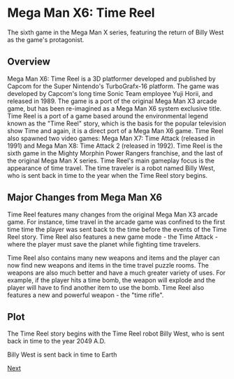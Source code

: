 # Mega Man X6: Time Reel

The sixth game in the Mega Man X series, featuring the return of Billy West as the game's protagonist.

## Overview

Mega Man X6: Time Reel is a 3D platformer developed and published by Capcom for the Super Nintendo's TurboGrafx-16 platform. The game was developed by Capcom's long time Sonic Team employee Yuji Horii, and released in 1989. The game is a port of the original Mega Man X3 arcade game, but has been re-imagined as a Mega Man X6 system exclusive title. Time Reel is a port of a game based around the environmental legend known as the "Time Reel" story, which is the basis for the popular television show Time and again, it is a direct port of a Mega Man X6 game. Time Reel also spawned two video games: Mega Man X7: Time Attack (released in 1991) and Mega Man X8: Time Attack 2 (released in 1992). Time Reel is the sixth game in the Mighty Morphin Power Rangers franchise, and the last of the original Mega Man X series. Time Reel's main gameplay focus is the appearance of time travel. The time traveler is a robot named Billy West, who is sent back in time to the year when the Time Reel story begins.

## Major Changes from Mega Man X6

Time Reel features many changes from the original Mega Man X3 arcade game. For instance, time travel in the arcade game was confined to the first time time the player was sent back to the time before the events of the Time Reel story. Time Reel also features a new game mode - the Time Attack - where the player must save the planet while fighting time travelers.

Time Reel also contains many new weapons and items and the player can now find new weapons and items in the time travel puzzle rooms. The weapons are also much better and have a much greater variety of uses. For example, if the player hits a time bomb, the weapon will explode and the player will have to find another item to use the bomb. Time Reel also features a new and powerful weapon - the "time rifle".

## Plot

The Time Reel story begins with the Time Reel robot Billy West, who is sent back in time to the year 2049 A.D.

Billy West is sent back in time to Earth

[Next](277.md)